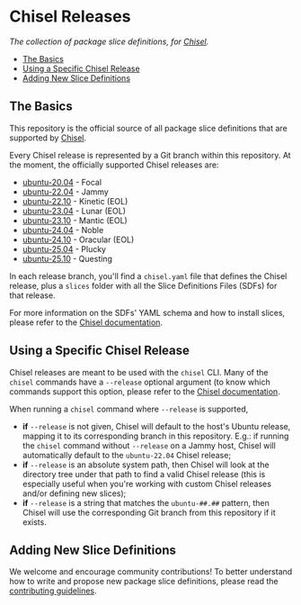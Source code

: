 # Chisel Releases <!-- omit from toc -->

*The collection of package slice definitions, for
[Chisel](https://github.com/canonical/chisel).*

- [The Basics](#the-basics)
- [Using a Specific Chisel Release](#using-a-specific-chisel-release)
- [Adding New Slice Definitions](#adding-new-slice-definitions)

## The Basics

This repository is the official source of all package slice definitions that
are supported by [Chisel](https://github.com/canonical/chisel).

Every Chisel release is represented by a Git branch within this repository. At
the moment, the officially supported Chisel releases are:

- [ubuntu-20.04](https://github.com/canonical/chisel-releases/tree/ubuntu-20.04)
\- Focal
- [ubuntu-22.04](https://github.com/canonical/chisel-releases/tree/ubuntu-22.04)
\- Jammy
- [ubuntu-22.10](https://github.com/canonical/chisel-releases/tree/ubuntu-22.10)
\- Kinetic (EOL)
- [ubuntu-23.04](https://github.com/canonical/chisel-releases/tree/ubuntu-23.04)
\- Lunar (EOL)
- [ubuntu-23.10](https://github.com/canonical/chisel-releases/tree/ubuntu-23.10)
\- Mantic (EOL)
- [ubuntu-24.04](https://github.com/canonical/chisel-releases/tree/ubuntu-24.04)
\- Noble
- [ubuntu-24.10](https://github.com/canonical/chisel-releases/tree/ubuntu-24.10)
\- Oracular (EOL)
- [ubuntu-25.04](https://github.com/canonical/chisel-releases/tree/ubuntu-25.04)
\- Plucky
- [ubuntu-25.10](https://github.com/canonical/chisel-releases/tree/ubuntu-25.10)
\- Questing

In each release branch, you'll find a `chisel.yaml` file that defines the Chisel
release, plus a `slices` folder with all the Slice Definitions Files (SDFs) for
that release.

For more information on the SDFs' YAML schema and how to install slices, please
refer to the
[Chisel documentation](https://documentation.ubuntu.com/chisel/en/latest/).

## Using a Specific Chisel Release

Chisel releases are meant to be used with the `chisel` CLI. Many of the `chisel`
commands have a `--release` optional argument (to know which commands support
this option, please refer to the
[Chisel documentation](https://documentation.ubuntu.com/chisel/en/latest/).

When running a `chisel` command where `--release` is supported,

- **if** `--release` is not given, Chisel will default to the host's Ubuntu
release, mapping it to its corresponding branch in this repository. E.g.: if
running the `chisel` command without `--release` on a Jammy host, Chisel will
automatically default to the `ubuntu-22.04` Chisel release;
- **if** `--release` is an absolute system path, then Chisel will look at the directory tree under that path to find a valid Chisel release (this is
especially useful when you're working with custom Chisel releases and/or
defining new slices);
- **if** `--release` is a string that matches the `ubuntu-##.##` pattern, then
Chisel will use the corresponding Git branch from this repository if it exists.

## Adding New Slice Definitions

We welcome and encourage community contributions! To better understand how to
write and propose new package slice definitions, please read the
[contributing guidelines](./CONTRIBUTING.md).
